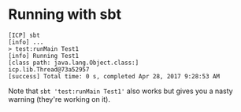 # Running with sbt

```
[ICP] sbt
[info] ...
> test:runMain Test1
[info] Running Test1 
[class path: java.lang.Object.class:]
icp.lib.Thread@73a52957
[success] Total time: 0 s, completed Apr 28, 2017 9:28:53 AM
```

Note that `sbt 'test:runMain Test1'` also works but gives you a nasty warning (they're working on it).
